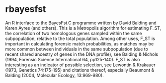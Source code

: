 rbayesfst
=========
An R interface to the BayesFst.C programme written by David Balding and Karen Ayres (and others). This is a Metropolis algorithm for estimating F_ST, the correlation of two homologous genes sampled within the same subpopulation, relative to the total population. Among other uses, F_ST is important in calculating forensic match probabilities, as matches may be more common between individuals in the same subpopulation (due to recent shared ancestry of genes in the DNA profile), see Balding & Nichols (1994, Forensic Science International 64, pp125-140).  F_ST is also interesting as an indicator of possible selection, see Lewontin & Krakauer (1973, Genetics 74:175-195) and citations thereof, especially Beaumont & Balding (2004, Molecular Ecology, 13:969-980).
